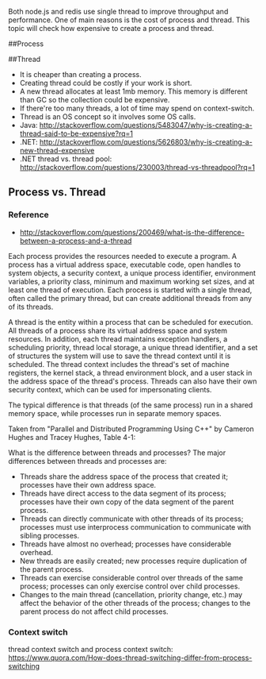 Both node.js and redis use single thread to improve throughput and performance. One of main reasons is the cost of process and thread. This topic will check how expensive to create a process and thread.

##Process

##Thread
* It is cheaper than creating a process.
* Creating thread could be costly if your work is short.
* A new thread allocates at least 1mb memory. This memory is different than GC so the collection could be expensive.
* If there're too many threads, a lot of time may spend on context-switch.
* Thread is an OS concept so it involves some OS calls.
* Java: http://stackoverflow.com/questions/5483047/why-is-creating-a-thread-said-to-be-expensive?rq=1
* .NET: http://stackoverflow.com/questions/5626803/why-is-creating-a-new-thread-expensive
* .NET thread vs. thread pool: http://stackoverflow.com/questions/230003/thread-vs-threadpool?rq=1

## Process vs. Thread
### Reference
* http://stackoverflow.com/questions/200469/what-is-the-difference-between-a-process-and-a-thread

Each process provides the resources needed to execute a program. A process has a virtual address space, executable code, open handles to system objects, a security context, a unique process identifier, environment variables, a priority class, minimum and maximum working set sizes, and at least one thread of execution. Each process is started with a single thread, often called the primary thread, but can create additional threads from any of its threads.

A thread is the entity within a process that can be scheduled for execution. All threads of a process share its virtual address space and system resources. In addition, each thread maintains exception handlers, a scheduling priority, thread local storage, a unique thread identifier, and a set of structures the system will use to save the thread context until it is scheduled. The thread context includes the thread's set of machine registers, the kernel stack, a thread environment block, and a user stack in the address space of the thread's process. Threads can also have their own security context, which can be used for impersonating clients.

The typical difference is that threads (of the same process) run in a shared memory space, while processes run in separate memory spaces.

Taken from "Parallel and Distributed Programming Using C++" by Cameron Hughes and Tracey Hughes, Table 4-1:

What is the difference between threads and processes?
The major differences between threads and processes are:

* Threads share the address space of the process that created it; processes have their own address space.
* Threads have direct access to the data segment of its process; processes have their own copy of the data segment of the parent process.
* Threads can directly communicate with other threads of its process; processes must use interprocess communication to communicate with sibling processes.
* Threads have almost no overhead; processes have considerable overhead.
* New threads are easily created; new processes require duplication of the parent process.
* Threads can exercise considerable control over threads of the same process; processes can only exercise control over child processes.
* Changes to the main thread (cancellation, priority change, etc.) may affect the behavior of the other threads of the process; changes to the parent process do not affect child processes.

### Context switch
thread context switch and process context switch: https://www.quora.com/How-does-thread-switching-differ-from-process-switching
